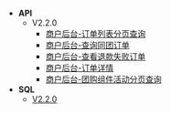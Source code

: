 - **API**
  - V2.2.0
    - [商户后台-订单列表分页查询](doc/V2.2.0/订单列表分页查询.md)
    - [商户后台-查询同团订单](doc/V2.2.0/查询同团订单.md)    
    - [商户后台-查看退款失败订单](doc/V2.2.0/查看退款失败订单.md)
    - [商户后台-订单详情](doc/V2.2.0/商户后台订单详情.md)
    - [商户后台-团购组件活动分页查询](doc/V2.2.0/团购组件活动分页查询.md)    
- **SQL**
  - [V2.2.0](sql/V2.2.0/sql.md)